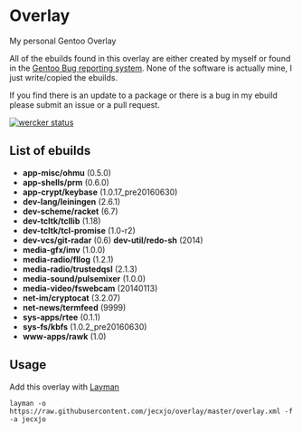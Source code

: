 # Overlay
My personal Gentoo Overlay

All of the ebuilds found in this overlay are either created by myself or found
in the [Gentoo Bug reporting system][1]. None of the software is actually mine,
I just write/copied the ebuilds.

If you find there is an update to a package or there is a bug in my ebuild
please submit an issue or a pull request.

[![wercker status](https://app.wercker.com/status/19c31bad0265061edcb86487e688ba08/s/master "wercker status")](https://app.wercker.com/project/bykey/19c31bad0265061edcb86487e688ba08)

## List of ebuilds

* **app-misc/ohmu** (0.5.0)
* **app-shells/prm** (0.6.0)
* **app-crypt/keybase** (1.0.17_pre20160630)
* **dev-lang/leiningen** (2.6.1)
* **dev-scheme/racket** (6.7)
* **dev-tcltk/tcllib** (1.18)
* **dev-tcltk/tcl-promise** (1.0-r2)
* **dev-vcs/git-radar** (0.6)
  **dev-util/redo-sh** (2014)
* **media-gfx/imv** (1.0.0)
* **media-radio/fllog** (1.2.1)
* **media-radio/trustedqsl** (2.1.3)
* **media-sound/pulsemixer** (1.0.0)
* **media-video/fswebcam** (20140113)
* **net-im/cryptocat** (3.2.07)
* **net-news/termfeed** (9999)
* **sys-apps/rtee** (0.1.1)
* **sys-fs/kbfs** (1.0.2_pre20160630)
* **www-apps/rawk** (1.0)

## Usage
Add this overlay with [Layman][2]

    layman -o https://raw.githubusercontent.com/jecxjo/overlay/master/overlay.xml -f -a jecxjo

[1]: bugs.gentoo.org
[2]: https://wiki.gentoo.org/wiki/Layman
